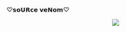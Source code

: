 ♡𝘀𝗼𝗨𝗥𝗰𝗲 𝘃𝗲𝗡𝗼𝗺♡
<p align="center">
  <img src="https://telegra.ph/file/08d12aa31c5c41e51f6f2.jpg">
</p>
